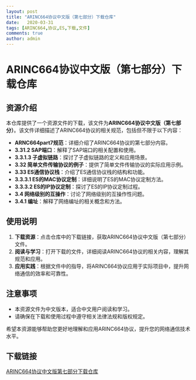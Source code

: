 ```yaml
---
layout: post
title: "ARINC664协议中文版（第七部分）下载仓库"
date:   2020-03-31
tags: [ARINC664,协议,ES,下载,文件]
comments: true
author: admin
---
```

# ARINC664协议中文版（第七部分）下载仓库

## 资源介绍

本仓库提供了一个资源文件的下载，该文件为**ARINC664协议中文版（第七部分）**。该文件详细描述了ARINC664协议的相关规范，包括但不限于以下内容：

- **ARNC664part7规范**：详细介绍了ARINC664协议的第七部分内容。
- **3.31.2 SAP端口**：解释了SAP端口的相关配置和使用。
- **3.3.1.3 子虚拟链路**：探讨了子虚拟链路的定义和应用场景。
- **3.32 简单文件传输协议的例子**：提供了简单文件传输协议的实际应用示例。
- **3.33 ES通信协议栈**：介绍了ES通信协议栈的结构和功能。
- **3.3.3.1 ES的MAC协议定制**：详细说明了ES的MAC协议定制方法。
- **3.3.3.2 ES的IP协议定制**：探讨了ES的IP协议定制过程。
- **3.4 网络级别的互操作**：讨论了网络级别的互操作性问题。
- **3.4.1 编址**：解释了网络编址的相关概念和方法。

## 使用说明

1. **下载资源**：点击仓库中的下载链接，获取ARINC664协议中文版（第七部分）文件。
2. **阅读与学习**：打开下载的文件，详细阅读ARINC664协议的相关内容，理解其规范和应用。
3. **应用实践**：根据文件中的指导，将ARINC664协议应用于实际项目中，提升网络通信的效率和可靠性。

## 注意事项

- 本资源文件为中文版本，适合中文用户阅读和学习。
- 请确保在下载和使用过程中遵守相关法律法规和版权规定。

希望本资源能够帮助您更好地理解和应用ARINC664协议，提升您的网络通信技术水平。

## 下载链接

[ARINC664协议中文版第七部分下载仓库](https://pan.quark.cn/s/50154eb01068)